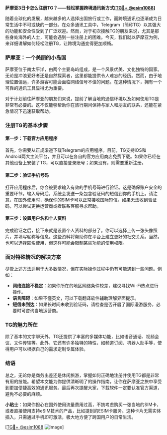 **萨摩亚3日卡怎么注册TG？——轻松掌握跨境通讯新方式[[TG💪+ @esim1088](https://t.me/s/esim1088)]**

随着全球化的发展，越来越多的人选择出国旅行或工作，而跨境通讯也逐渐成为日常生活中不可或缺的一部分。在众多通讯工具中，Telegram（简称TG）以其强大的功能和安全性受到了广泛欢迎。然而，对于初次接触TG的朋友来说，尤其是那些身处海外的人士，可能会遇到一些注册上的困难。今天，我们就以萨摩亚为例，来详细讲解如何轻松注册TG，让跨境沟通变得更加顺畅。

### 萨摩亚：一个美丽的小岛国

萨摩亚位于南太平洋，由两个主要岛屿组成，是一个风景优美、文化独特的国家。无论是冲浪爱好者还是自然探索者，这里都能提供令人难忘的经历。然而，由于地理位置偏远，许多游客可能会面临网络信号不佳的问题。在这种情况下，拥有一个可靠的通讯工具显得尤为重要。

对于计划前往萨摩亚的朋友们来说，提前了解当地的通信环境以及如何使用TG是非常有必要的。这不仅能够帮助你在旅行期间保持与家人和朋友的联系，还能在紧急情况下迅速获取帮助。

### 注册TG的基本步骤

#### 第一步：下载官方应用程序

首先，你需要从正规渠道下载Telegram的应用程序。目前，TG支持iOS和Android两大主流平台，并且可以在各自的官方应用商店免费下载。如果你已经在其他设备上安装了TG，可以直接登录账号；如果没有，则需要重新注册。

#### 第二步：验证手机号码

打开应用程序后，你会被要求输入有效的手机号码进行验证。这是确保账户安全的重要环节。输入号码后，系统会发送一条包含验证码的短信到你的手机上。请注意，在国外使用时，确保你的SIM卡可以正常接收国际短信。如果无法收到验证码，可以尝试更换运营商或者联系客服寻求帮助。

#### 第三步：设置用户名和个人资料

完成验证之后，接下来就是设置个人资料的部分了。你可以选择上传一张头像照片，并填写昵称等信息。这些资料将帮助你在平台上建立更好的社交关系。当然，也可以选择匿名使用，但这样可能会限制某些功能的使用权限。

### 面对特殊情况的解决方案

尽管上述方法适用于大多数情况，但在实际操作过程中仍有可能遇到一些问题。例如：

- **网络连接不稳定**：如果你所在的地区网络条件较差，建议寻找Wi-Fi热点进行操作。
- **语言障碍**：如果不懂英文，可以下载翻译软件辅助理解界面提示。
- **短信未到达**：如果长时间未收到验证码，请检查是否开启了国际漫游服务，必要时可咨询当地运营商。

### TG的魅力所在

除了基本的文字聊天外，TG还提供了丰富的多媒体功能，比如语音通话、视频会议、文件传输等。此外，它还有许多独特的特性，如频道订阅、机器人助手等，使得用户可以根据自己的需求定制专属体验。

### 结语

总之，无论你是商务出差还是休闲旅游，掌握如何正确地注册并使用TG都是非常有用的技能。希望本文能为你提供清晰明了的操作指南，让你在萨摩亚之旅中享受到更加便捷高效的通讯服务。最后再次提醒大家，下载软件一定要认准官方渠道，避免不必要的麻烦。

**小贴士**：如果你担心在国外使用流量费用过高，不妨考虑购买一张当地的SIM卡，或者直接使用支持eSIM技术的产品，比如提到的ESIM卡服务。这种卡片无需实体插入，只需通过手机即可激活，极大地方便了跨国用户的日常生活。

[[TG💪+ @esim1088](https://t.me/s/esim1088) ![Image](https://i.postimg.cc/4NQfJmqS/Snipaste-2025-05-13-00-14-12.png)]